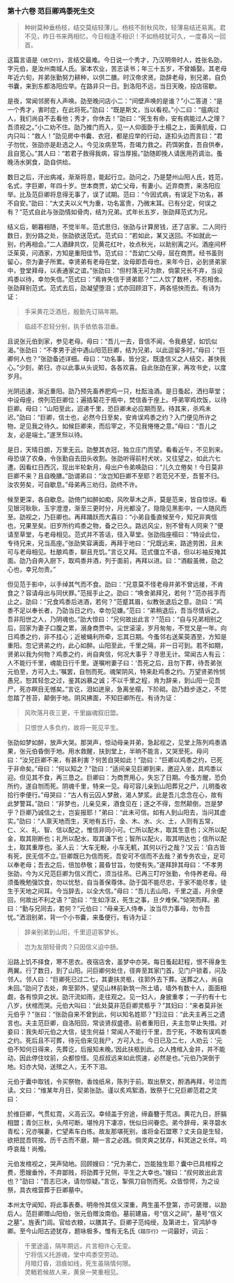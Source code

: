 <script type="text/javascript">
    var head = document.getElementsByTagName('head')[0];
    cssURL = '/public/article_1.css';
    linkTag = document.createElement('link');
    linkTag.href = cssURL;
    linkTag.setAttribute('type','text/css');
    linkTag.setAttribute('rel','stylesheet');
    head.appendChild(linkTag);
</script>
### 第十六卷 范巨卿鸡黍死生交

> 种树莫种垂杨枝，结交莫结轻薄儿。杨枝不耐秋风吹，轻薄易结还易离。君不见，昨日书来两相忆，今日相逢不相识！不如杨枝犹可久，一度春风一回首。

这篇言语是`《结交行》`，言结交最难。今日说一个秀才，乃汉明帝时人，姓张名劭，字元伯，是汝州南城人氏。家本农业，苦志读书；年三十五岁，不曾婚娶。其老母年近六旬，并弟张勤努力耕种，以供二膳。时汉帝求贤。劭辞老母，别兄弟，自负书囊，来到东都洛阳应举。在路非只一日。到洛阳不远，当日天晚，投店宿歇。

是夜，常闻邻房有人声唤。劭至晚问店小二：“间壁声唤的是谁？”小二答道：“是一个秀才，害时症，在此将死。”劭曰：“既是斯文，当以看视。”小二曰：“瘟病过人，我们尚自不去看他；秀才，你休去！”劭曰：“死生有命，安有病能过人之理？吾须视之。”小二劝不住。劭乃推门而入，见一人仰面卧于土榻之上，面黄肌瘦，口内只叫：“救人！”劭见房中书囊、衣冠，都是应举的行动，遂扣头边而言曰：“君子勿忧，张劭亦是赴选之人。今见汝病至笃，吾竭力救之。药饵粥食，吾自供奉，且自宽心。”其人曰：“若君子救得我病，容当厚报。”劭随即挽人请医用药调治。蚤晚汤水粥食，劭自供给。

数日之后，汗出病减，渐渐将息，能起行立。劭问之，乃是楚州山阳人氏，姓范，名式，字巨卿，年四十岁。世本商贾，幼亡父母，有妻小。近弃商贾，来洛阳应举。比及范巨卿将息得无事了，误了试期。范曰：“今因式病，有误足下功名，甚不自安。”劭曰：“大丈夫以义气为重，功名富贵，乃微末耳。已有分定，何误之有？”范式自此与张劭情如骨肉，结为兄弟。式年长五岁，张劭拜范式为兄。

结义后，朝暮相随，不觉半年。范式思归，张劭与计算房钱，还了店家。二人同行数日，到分路之处，张劭欲送范式。范式曰：“若如此，某又送回。不如就此一别，约再相会。”二人酒肆共饮，见黄花红叶，妆点秋光，以助别离之兴。酒座间杯泛茱萸，问酒家，方知是重阳佳节。范式曰：“吾幼亡父母，屈在商贾。经书虽则留心，奈为妻子所累。幸贤弟有老母在堂，汝母即吾母也，来年今日，必到贤弟家中，登堂拜母，以表通家之谊。”张劭曰：“但村落无可为款，倘蒙兄长不弃，当设鸡黍以待，幸勿失信。”范式曰：“焉肯失信于贤弟耶？”二人饮了数杯，不忍相舍。张劭拜别范式。范式去后，劭凝望堕泪；式亦回顾泪下，两各悒怏而去。有诗为证：

> 手采黄花泛酒卮，殷勤先订隔年期。

> 临歧不忍轻分别，执手依依各泪垂。

且说张元伯到家，参见老母。母曰：“吾儿一去，音信不闻，令我悬望，如饥似渴。”张劭曰：“不孝男于途中遇山阳范巨卿，结为兄弟，以此逗留多时。”母曰：“巨卿何人也？”张劭备述详细。母曰：“功名事，皆分定。既逢信义之人结交，甚快我心。”少刻，弟归，亦以此事从头说知，各各欢喜。自此张劭在家，再攻书史，以度岁月。

光阴迅速，渐近重阳。劭乃预先畜养肥鸡一只，杜酝浊酒。是日蚤起，洒扫草堂；中设母座，傍列范巨卿位；遍插菊花于瓶中，焚信香于座上。呼弟宰鸡炊饭，以待巨卿。母曰：“山阳至此，迢递千里，恐巨卿未必应期而至。待其来，杀鸡未迟。”劭曰：“巨卿，信士也，必然今日至矣，安肯误鸡黍之约？入门便见所许之物，足见我之待久。如候巨卿来，而后宰之，不见我惓惓之意。”母曰：“吾儿之友，必是端士。”遂烹炰以待。

是日，天晴日朗，万里无云。劭整其衣冠，独立庄门而望。看看近午，不见到来。母恐误了农桑，令张勤自去田头收割。张劭听得前村犬吠，又往望之，如此六七遭。因看红日西沉，现出半轮新月，母出户令弟唤劭曰：“儿久立倦矣！今日莫非巨卿不来？且自晚膳。”劭谓弟曰：“汝岂知巨卿不至耶？若范兄不至，吾誓不归。汝农劳矣，可自歇息。”母弟再三劝归，劭终不许。

候至更深，各自歇息。劭倚门如醉如痴，风吹草木之声，莫是范来，皆自惊讶。看见银河耿耿，玉宇澄澄，渐至三更时分，月光都没了。隐隐见黑影中，一人随风而至。劭视之，乃巨卿也。再拜踊跃而大喜曰：“小弟自蚤直候至今，知兄非爽信也，兄果至矣。旧岁所约鸡黍之物，备之已久。路远风尘，别不曾有人同来？”便请至草堂，与老母相见。范式并不答话，径入草堂。张劭指座榻曰：“特设此位，专待兄来，兄当高座。”张劭笑容满面，再拜于地曰：“兄既远来，路途劳困，且未可与老母相见。杜酿鸡黍，聊且充饥。”言讫又拜。范式僵立不语，但以衫袖反掩其面。劭乃自奔入厨下，取鸡黍并酒，列于面前，再拜以进。曰：“酒殽虽微，劭之心也，幸兄勿责。”

但见范于影中，以手绰其气而不食。劭曰：“兄意莫不怪老母并弟不曾远接，不肯食之？容请母出与同伏罪。”范摇手止之。劭曰：“唤舍弟拜兄，若何？”范亦摇手而止之。劭曰：“兄食鸡黍后进酒，若何？”范蹙其眉，似教张退后之意。劭曰：“鸡黍不足以奉长者，乃劭当日之约，幸勿见嫌。”范曰：“弟稍退后，吾当尽情诉之。吾非阳世之人，乃阴魂也。”劭大惊曰：“兄何故出此言？”范曰：“自与兄弟相别之后，回家为妻子口腹之累，溺身商贾中。尘世滚滚，岁月匆匆，不觉又是一年。向日鸡黍之约，非不挂心；近被蝇利所牵，忘其日期。今蚤邻右送茱萸酒至，方知是重阳。忽记贤弟之约，此心如醉。山阳至此，千里之隔，非一日可到。若不如期，贤弟以我为何物？鸡黍之约，尚自爽信，何况大事乎？寻思无计。常闻古人有云：人不能行千里，魂能日行千里。遂嘱咐妻子曰：‘吾死之后，且勿下葬，待吾弟张元伯至，方可入土。’嘱罢，自刎而死。魂架阴风，特来赴鸡黍之约。万望贤弟怜悯愚兄，恕其轻忽之过，鉴其凶暴之诚；不以千里之程，肯为辞亲，到山阳一见吾尸，死亦瞑目无憾矣。”言讫，泪如迸泉，急离坐榻，下阶砌。劭乃趋步逐之，不觉忽踏了苍苔，颠倒于地。阴风拂面，不知巨卿所在。有诗为证：

> 风吹落月夜三更，千里幽魂叙旧盟。

> 只恨世人多负约，故将一死见平生。

张劭如梦如醉，放声大哭。那哭声，惊动母亲并弟，急起视之，见堂上陈列鸡黍酒果，张元伯昏倒于地。用水救醒，扶到堂上，半晌不能言，又哭至死。母问曰：“汝兄巨卿不来，有甚利害？何苦自哭如此！”劭曰：“巨卿以鸡黍之约，已死于非命矣。”母曰：“何以知之？”劭曰：“适间亲见巨卿到来，邀迎入坐，具鸡黍以迎。但见其不食，再三恳之。巨卿曰：为商贾用心，失忘了日期。今蚤方醒，恐负所约，遂自刎而死。阴魂千里，特来一见。母可容儿亲到山阳葬兄之尸，儿明蚤收拾行李便行。”母哭曰：“古人有云囚人梦赦，渴人梦浆。此是吾儿念念在心，故有此梦警耳。”劭曰：“非梦也，儿亲见来，酒食见在；逐之不得，忽然颠倒，岂是梦乎？巨卿乃诚信之士，岂妄报耶！”弟曰：“此未可信。如有人到山阳去，当问其虚实。”劭曰：“人禀天地而生，天地有五行，金、木、水、火、土，人则有五常，仁、义、礼、智、信以配之，惟信非同小可。仁所以配木，取其生意也；义所以配金，取其刚断也；礼所以配水，取其谦下也；智所以配火，取其明达也；信所以配土，取其重厚也。圣人云：‘大车无輗，小车无軏，其何以行之哉？’又云：‘自古皆有死，民无信不立。’巨卿既已为信而死，吾安可不信而不去哉？弟专务农业，足可以奉老母；吾去之后，倍加恭敬；晨昏甘旨，勿使有失。”遂拜辞其母曰：“不孝男张劭，今为义兄范巨卿为信义而亡，须当往吊。已再三叮咛张勤，令侍养老母。母须蚤晚勉强饮食，勿以忧愁，自当善保尊体。劭于国不能尽忠，于家不能尽孝，徒生于天地之间耳。今当辞去，以全大信。”母曰：“吾儿去山阳，千里之遥，月余便回，何故出不利之语？”劭曰：“生如浮沤，死生之事，旦夕难保。”恸哭而拜。弟曰：“勤与兄同去，若何？”元伯曰：“母亲无人侍奉，汝当尽力事母，勿令吾忧。”洒泪别弟，背一个小书囊，来蚤便行。有诗为证：

> 辞亲别弟到山阳，千里迢迢客梦长。

> 岂为友朋轻骨肉？只因信义迫中肠。

沿路上饥不择食，寒不思衣。夜宿店舍，虽梦中亦哭。每日蚤起赶程，恨不得身生两翼。行了数日，到了山阳。问巨卿何处住，径奔至其家门首。见门户锁着，问及邻人。邻人曰：“巨卿死已过二七，其妻扶灵柩，往郭外去下葬。送葬之人，尚自未回。”劭问了去处，奔至郭外，望见山林前新筑一所土墙，墙外有数十人，面面相觑，各有惊异之状。劭汗流如雨，走往观之。见一妇人，身披重孝；一子约有十七八岁，伏棺而哭。元伯大叫曰：“此处莫非范巨卿灵柩乎？”其妇曰：“来者莫非张元伯乎？”张曰：“张劭自来不曾到此，何以知名姓耶？”妇泣曰：“此夫主再三之遗言也。夫主范巨卿，自洛阳回，常谈贤叔盛德。前者重阳日，夫主忽举止失措。对妾曰：我失却元伯之大信，徒生何益！常闻人不能行千里，吾宁死，不敢有误鸡黍之约。死后且不可葬，待元伯来见我尸，方可入土。今日已及二七，人劝云：‘元伯不知何日得来，先葬讫，后报知未晚。’因此扶柩到此。众人拽棺入金井，并不能动，因此停住坟前，众都惊怪。见叔叔远来如此慌速，必然是也。”元伯乃哭倒于地。妇亦大恸，送殡之人，无不下泪。

元伯于囊中取钱，令买祭物，香烛纸帛，陈列于前。取出祭文，酹酒再拜，号泣而读。文曰：“维某年月日，契弟张劭。谨以炙鸡絮酒，致祭于仁兄巨卿范君之灵曰：

於维巨卿，气贯虹霓，义高云汉。幸倾盖于穷途，缔盍簪于荒店。黄花九日，肝膈相盟；青剑三秋，头颅可断。堪怜月下凄凉，恍似日间眷恋。弟今辞母，来寻碧水青松；兄亦嘱妻，伫望素车白练。故友那堪死别，谁将金石盟寒？丈夫自是生轻，欲把昆吾锷按。历千古而不磨，期一言之必践。倘灵爽之犹存，料冥途之长伴。呜呼哀哉！尚飧。

元伯发棺视之，哭声恸地。回顾嫂曰：“兄为弟亡，岂能独生耶？囊中已具棺椁之费，愿嫂垂怜，不弃鄙贱，将劭葬于兄侧，平生之大幸也。”嫂曰：“叔何故出此言也？”劭曰：“吾志已决，请勿惊疑。”言讫，掣佩刀自刎而死。众皆惊愕，为之设祭，具衣棺营葬于巨卿墓中。

本州太守闻知，将此事表奏。明帝怜其信义深重，两生虽不登第，亦可褒赠，以励后人。范巨卿赠山阳伯，张元伯赠汝南伯。墓前建庙，号“信义之祠”，墓号“信义之墓”。旌表门闾。官给衣粮，以膳其子。巨卿子范纯绶，及第进士，官鸿胪寺卿。至今山阳古迹犹存，题咏极多。惟有无名氏`《踏莎行》`一词最好，词云：

> 千里途遥，隔年期远，片言相许心无变。  
> 宁将信义托游魂，堂中鸡黍空劳动。  
> 月暗灯昏，泪痕如线，死生虽隔情何限。  
> 灵輀若候故人来，黄泉一笑重相见。  